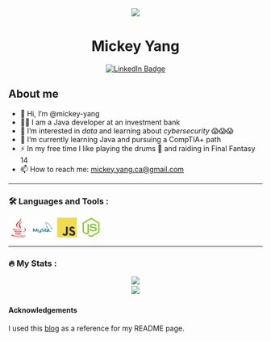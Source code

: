 <div id="header" align="center">
  <img src="https://media.giphy.com/media/gOQ6EgtAiwXde/giphy.gif" width="100"/>
</div>

<h1 align="center"><b>
  Mickey Yang
  </b></h1>

<div id="badges" align="center">
  <a href="[your-linkedin-URL](https://www.linkedin.com/in/mickey-yang-56200b134/)">
    <img src="https://img.shields.io/badge/LinkedIn-blue?style=for-the-badge&logo=linkedin&logoColor=white" alt="LinkedIn Badge"/>
  </a>
 </div>



## About me
- 👋 Hi, I’m @mickey-yang
- 🧑‍💻 I am a Java developer at an investment bank
- 👀 I’m interested in _data_ and learning about _cybersecurity_ 😱😱😱
- 🌱 I’m currently learning Java and pursuing a CompTIA+ path
- ⚡ In my free time I like playing the drums 🥁 and raiding in Final Fantasy 14
- 📫 How to reach me: mickey.yang.ca@gmail.com

---

### :hammer_and_wrench: Languages and Tools :
<div>
 <img src="https://github.com/devicons/devicon/blob/master/icons/java/java-plain.svg" title="Java" alt="Java" width="40" height="40"/>&nbsp;
 <img src="https://github.com/devicons/devicon/blob/master/icons/mysql/mysql-plain-wordmark.svg" title="mysql" alt="mysql" width="40" height="40"/>&nbsp;
 <img src="https://github.com/devicons/devicon/blob/master/icons/javascript/javascript-original.svg" title="JS" alt="JavaScript" width="40" height="40"/>&nbsp;
 <img src="https://github.com/devicons/devicon/blob/master/icons/nodejs/nodejs-original.svg" title="node" alt="node" width="40" height="40"/>&nbsp;
  
</div>

---

### :fire: My Stats :
<div align="center">
<img src="https://github-readme-stats.vercel.app/api?username=mickey-yang&theme=graywhite&show_icons=true&hide_rank=true" />
</div>

<div align="center">
<img src="https://github-readme-stats.vercel.app/api/top-langs/?username=mickey-yang&theme=graywhite" />
</div>

#### Acknowledgements
I used this [blog](https://www.sitepoint.com/github-profile-readme/) as a reference for my README page. 

<!---
mickey-yang/mickey-yang is a ✨ special ✨ repository because its `README.md` (this file) appears on your GitHub profile.
You can click the Preview link to take a look at your changes.
--->
